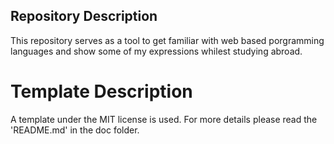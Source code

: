 ## Repository Description

This repository serves as a tool to get familiar with web based porgramming languages and
show some of my expressions whilest studying abroad.


# Template Description
A template under the MIT license is used. For more details please read the 'README.md' in the doc folder. 

